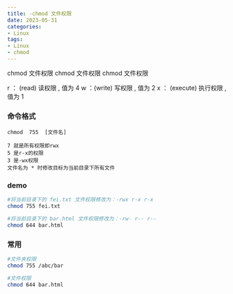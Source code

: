```yaml
---
title: -chmod 文件权限
date: 2023-05-31
categories: 
- Linux
tags:
- Linux
- chmod
---
```

chmod 文件权限
chmod 文件权限
chmod 文件权限

r ： (read) 读权限 , 值为 4
w ：(write) 写权限 , 值为 2
x ： (execute) 执行权限 , 值为 1

<!-- more -->

### 命令格式

```
chmod  755  [文件名]

7 就是所有权限即rwx
5 是r-x的权限
3 是-wx权限
文件名为 * 时修改目标为当前目录下所有文件
```

### demo

```bash
#将当前目录下的 fei.txt 文件权限修改为：-rwx r-x r-x
chmod 755 fei.txt

#将当前目录下的 bar.html 文件权限修改为：-rw- r-- r--
chmod 644 bar.html
```

### 常用

```bash
#文件夹权限
chmod 755 /abc/bar

#文件权限
chmod 644 bar.html
```























